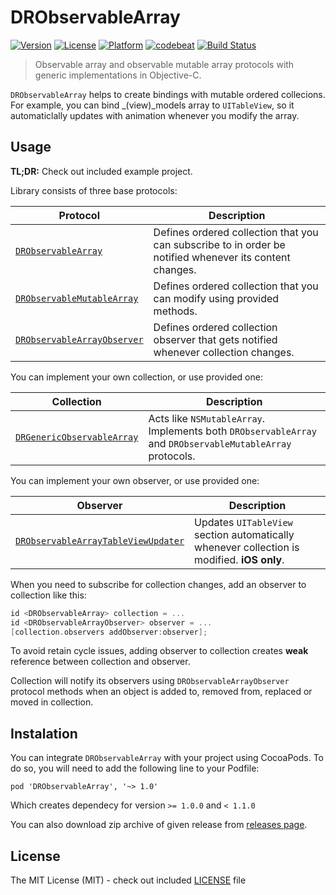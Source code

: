 # DRObservableArray

[![Version](https://img.shields.io/cocoapods/v/DRObservableArray.svg?style=flat)](http://cocoapods.org/pods/DRObservableArray)
[![License](https://img.shields.io/cocoapods/l/DRObservableArray.svg?style=flat)](http://cocoapods.org/pods/DRObservableArray)
[![Platform](https://img.shields.io/cocoapods/p/DRObservableArray.svg?style=flat)](http://cocoapods.org/pods/DRObservableArray)
[![codebeat](https://codebeat.co/badges/5fc91c6c-8c53-4fb0-8a01-bef10c473ad2)](https://codebeat.co/projects/github-com-darrarski-drobservablearray)
[![Build Status](https://travis-ci.org/darrarski/DRObservableArray.svg?branch=master)](https://travis-ci.org/darrarski/DRObservableArray)

> Observable array and observable mutable array protocols with generic implementations in Objective-C.

`DRObservableArray` helps to create bindings with mutable ordered collecions. For example, you can bind _(view)_models array to `UITableView`, so it automaticlally updates with animation whenever you modify the array.

## Usage

__TL;DR:__ Check out included example project.

Library consists of three base protocols:

Protocol | Description
--- | ---
[`DRObservableArray`](DRObservableArray/Common/DRObservableArray.h) | Defines ordered collection that you can subscribe to in order be notified whenever its content changes. 
[`DRObservableMutableArray`](DRObservableArray/Common/DRObservableMutableArray.h) | Defines ordered collection that you can modify using provided methods.
[`DRObservableArrayObserver`](DRObservableArray/Common/DRObservableArrayObserver.h) | Defines ordered collection observer that gets notified whenever collection changes.

You can implement your own collection, or use provided one:

Collection | Description
--- | ---
[`DRGenericObservableArray`](DRObservableArray/Common/DRGenericObservableArray.h) | Acts like `NSMutableArray`. Implements both `DRObservableArray` and `DRObservableMutableArray` protocols.

You can implement your own observer, or use provided one:

Observer | Description
--- | ---
[`DRObservableArrayTableViewUpdater`](DRObservableArray/iOS/DRObservableArrayTableViewUpdater.h) | Updates `UITableView` section automatically whenever collection is modified. **iOS only**.


When you need to subscribe for collection changes, add an observer to collection like this:

```Objective-C
id <DRObservableArray> collection = ...
id <DRObservableArrayObserver> observer = ...
[collection.observers addObserver:observer];
```

To avoid retain cycle issues, adding observer to collection creates __weak__ reference between collection and observer.

Collection will notify its observers using `DRObservableArrayObserver` protocol methods when an object is added to, removed from, replaced or moved in collection.

## Instalation

You can integrate `DRObservableArray` with your project using CocoaPods. To do so, you will need to add the following line to your Podfile:

    pod 'DRObservableArray', '~> 1.0'

Which creates dependecy for version `>= 1.0.0` and `< 1.1.0`

You can also download zip archive of given release from [releases page](https://github.com/darrarski/DRObservableArray/releases).

## License

The MIT License (MIT) - check out included [LICENSE](LICENSE) file
